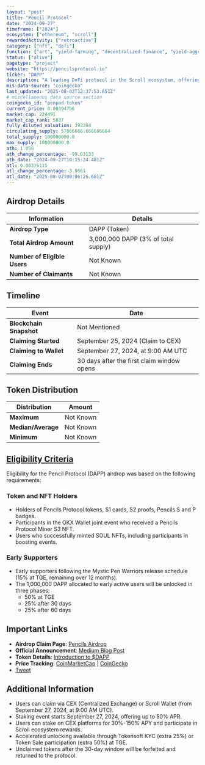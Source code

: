 ```yaml
---
layout: "post"
title: "Pencil Protocol"
date: "2024-09-27"
timeframe: ["2024"]
ecosystem: ["ethereum", "scroll"]
rewardedActivity: ["retroactive"]
category: ["nft", "defi"]
function: ["art", "yield-farming", "decentralized-finance", "yield-aggregator", "marketplace"]
status: ["alive"]
pagetype: "project"
website: "https://pencilsprotocol.io"
ticker: "DAPP"
description: "A leading DeFi protocol in the Scroll ecosystem, offering farming, vaults, auctions, and yield opportunities powered by ZK technology."
mis-data-source: "coingecko"
last_updated: "2025-08-02T12:37:53.651Z"
# miscellaneous data source section
coingecko_id: "penpad-token"
current_price: 0.00394756
market_cap: 224491
market_cap_rank: 5837
fully_diluted_valuation: 393384
circulating_supply: 57066666.666666664
total_supply: 100000000.0
max_supply: 100000000.0
ath: 1.058
ath_change_percentage: -99.63133
ath_date: "2024-09-27T10:15:24.481Z"
atl: 0.00375115
atl_change_percentage: 3.9661
atl_date: "2025-08-02T00:06:26.681Z"
---
```


## Airdrop Details

| Information                  | Details                             |
| ---------------------------- | ----------------------------------- |
| **Airdrop Type**             | DAPP (Token)                        |
| **Total Airdrop Amount**     | 3,000,000 DAPP (3% of total supply) |
| **Number of Eligible Users** | Not Known                           |
| **Number of Claimants**      | Not Known                           |

## Timeline

| Event                   | Date                                       |
| ----------------------- | ------------------------------------------ |
| **Blockchain Snapshot** | Not Mentioned                              |
| **Claiming Started**    | September 25, 2024 (Claim to CEX)          |
| **Claiming to Wallet**  | September 27, 2024, at 9:00 AM UTC         |
| **Claiming Ends**       | 30 days after the first claim window opens |

## Token Distribution

| Distribution       | Amount    |
| ------------------ | --------- |
| **Maximum**        | Not Known |
| **Median/Average** | Not Known |
| **Minimum**        | Not Known |

## [Eligibility Criteria](https://medium.com/@PencilsProtocol/celebrating-a-key-milestone-dapp-airdrop-day-is-here-e6fdc580d30b)

Eligibility for the Pencil Protocol (DAPP) airdrop was based on the following requirements:

### Token and NFT Holders
- Holders of Pencils Protocol tokens, S1 cards, S2 proofs, Pencils S and P badges.
- Participants in the OKX Wallet joint event who received a Pencils Protocol Miner S3 NFT.
- Users who successfully minted SOUL NFTs, including participants in boosting events.

### Early Supporters
- Early supporters following the Mystic Pen Warriors release schedule (15% at TGE, remaining over 12 months).
- The 1,000,000 DAPP allocated to early active users will be unlocked in three phases:
  - 50% at TGE
  - 25% after 30 days
  - 25% after 60 days

## Important Links

- **Airdrop Claim Page**: [Pencils Airdrop](https://pencilsprotocol.io/airdrop)
- **Official Announcement**: [Medium Blog Post](https://medium.com/@PencilsProtocol/celebrating-a-key-milestone-dapp-airdrop-day-is-here-e6fdc580d30b)
- **Token Details**: [Introduction to $DAPP](https://medium.com/@PencilsProtocol/leading-defi-on-scroll-introducing-the-dapp-airdrop-details-5702d6845de0)
- **Price Tracking**: [CoinMarketCap](https://coinmarketcap.com/currencies/penpad) | [CoinGecko](https://www.coingecko.com/en/coins/pencils-protocol)
- [Tweet](https://x.com/pencilsprotocol/status/1839517424321958196)

## Additional Information

- Users can claim via CEX (Centralized Exchange) or Scroll Wallet (from September 27, 2024, at 9:00 AM UTC).
- Staking event starts September 27, 2024, offering up to 50% APR.
- Users can stake on CEX platforms for 30%-150% APY and participate in Scroll ecosystem rewards.
- Accelerated unlocking available through Tokensoft KYC (extra 25%) or Token Sale participation (extra 50%) at TGE.
- Unclaimed tokens after the 30-day window will be forfeited and returned to the protocol.
